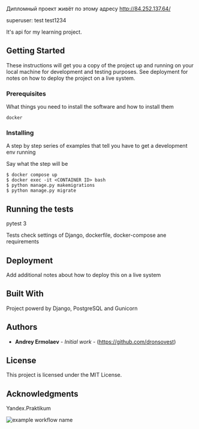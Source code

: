 Дипломный проект живёт по этому адресу
http://84.252.137.64/

superuser:
test
test1234

It's api for my learning project. 

## Getting Started

These instructions will get you a copy of the project up and running on your local machine for development and testing purposes. See deployment for notes on how to deploy the project on a live system.

### Prerequisites

What things you need to install the software and how to install them

```
docker
```

### Installing

A step by step series of examples that tell you have to get a development env running

Say what the step will be

```
$ docker compose up
$ docker exec -it <CONTAINER ID> bash
$ python manage.py makemigrations
$ python manage.py migrate
```

## Running the tests

pytest
3


Tests check settings of Django, dockerfile, docker-compose ane requirements


## Deployment

Add additional notes about how to deploy this on a live system

## Built With

Project powerd by Django, PostgreSQL and Gunicorn


## Authors

* **Andrey Ermolaev** - *Initial work* - (https://github.com/dronsovest)

## License

This project is licensed under the MIT License.

## Acknowledgments

Yandex.Praktikum


![example workflow name](https://github.com/dronsovest/yamdb_final/workflows/yamdb_final%20workflow/badge.svg)
